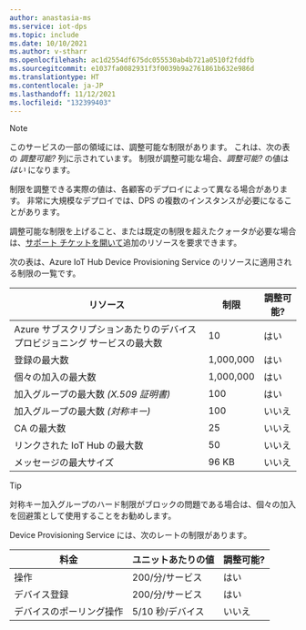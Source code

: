 ```yaml
---
author: anastasia-ms
ms.service: iot-dps
ms.topic: include
ms.date: 10/10/2021
ms.author: v-stharr
ms.openlocfilehash: ac1d2554df675dc055530ab4b721a0510f2fddfb
ms.sourcegitcommit: e1037fa0082931f3f0039b9a2761861b632e986d
ms.translationtype: HT
ms.contentlocale: ja-JP
ms.lasthandoff: 11/12/2021
ms.locfileid: "132399403"
---
```

> [!NOTE]
> このサービスの一部の領域には、調整可能な制限があります。 これは、次の表の *調整可能?* 列に示されています。 制限が調整可能な場合、*調整可能?* の値は *はい* になります。
>
>制限を調整できる実際の値は、各顧客のデプロイによって異なる場合があります。 非常に大規模なデプロイでは、DPS の複数のインスタンスが必要になることがあります。
>
> 調整可能な制限を上げること、または既定の制限を超えたクォータが必要な場合は、[サポート チケットを開いて](https://ms.portal.azure.com/#blade/Microsoft_Azure_Support/HelpAndSupportBlade/newsupportrequest)追加のリソースを要求できます。

次の表は、Azure IoT Hub Device Provisioning Service のリソースに適用される制限の一覧です。

| リソース | 制限 | 調整可能? |
| --- | --- | --- |
| Azure サブスクリプションあたりのデバイス プロビジョニング サービスの最大数 | 10 | はい |
| 登録の最大数 | 1,000,000 | はい |
| 個々の加入の最大数 | 1,000,000 | はい |
| 加入グループの最大数 *(X.509 証明書)* | 100 | はい |
| 加入グループの最大数 *(対称キー)* | 100 | いいえ |
| CA の最大数 | 25 | いいえ |
| リンクされた IoT Hub の最大数 | 50 | いいえ |
| メッセージの最大サイズ | 96 KB| いいえ |

> [!TIP]
> 対称キー加入グループのハード制限がブロックの問題である場合は、個々の加入を回避策として使用することをお勧めします。

Device Provisioning Service には、次のレートの制限があります。

| 料金 | ユニットあたりの値 | 調整可能? |
| --- | --- | --- |
| 操作 | 200/分/サービス | はい |
| デバイス登録 | 200/分/サービス | はい |
| デバイスのポーリング操作 | 5/10 秒/デバイス | いいえ |

